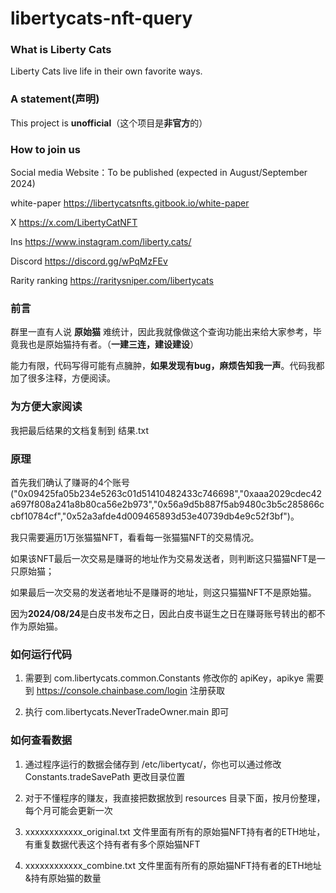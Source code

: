 # libertycats-nft-query
### What is Liberty Cats
Liberty Cats live life in their own favorite ways.

### A statement(声明)
This project is **unofficial**（这个项目是**非官方**的）

### How to join us
Social media
Website：To be published (expected in August/September 2024)

white-paper
https://libertycatsnfts.gitbook.io/white-paper

X
https://x.com/LibertyCatNFT

Ins
https://www.instagram.com/liberty.cats/

Discord
https://discord.gg/wPqMzFEv

Rarity ranking
https://raritysniper.com/libertycats

### 前言
群里一直有人说 **原始猫** 难统计，因此我就像做这个查询功能出来给大家参考，毕竟我也是原始猫持有者。（**一建三连，建设建设**）

能力有限，代码写得可能有点臃肿，**如果发现有bug，麻烦告知我一声**。代码我都加了很多注释，方便阅读。

### 为方便大家阅读
我把最后结果的文档复制到 结果.txt

### 原理
首先我们确认了赚哥的4个账号("0x09425fa05b234e5263c01d51410482433c746698","0xaaa2029cdec42a697f808a241a8b80ca56e2b973","0x56a9d5b887f5ab9480c3b5c285866ccbf10784cf","0x52a3afde4d009465893d53e40739db4e9c52f3bf")。

我只需要遍历1万张猫猫NFT，看看每一张猫猫NFT的交易情况。

如果该NFT最后一次交易是赚哥的地址作为交易发送者，则判断这只猫猫NFT是一只原始猫；

如果最后一次交易的发送者地址不是赚哥的地址，则这只猫猫NFT不是原始猫。

因为**2024/08/24**是白皮书发布之日，因此白皮书诞生之日在赚哥账号转出的都不作为原始猫。

### 如何运行代码
1. 需要到 com.libertycats.common.Constants 修改你的 apiKey，apikye 需要到 https://console.chainbase.com/login 注册获取

2. 执行 com.libertycats.NeverTradeOwner.main 即可

### 如何查看数据
1. 通过程序运行的数据会储存到 /etc/libertycat/，你也可以通过修改 Constants.tradeSavePath 更改目录位置

2. 对于不懂程序的赚友，我直接把数据放到 resources 目录下面，按月份整理，每个月可能会更新一次

3. xxxxxxxxxxxx_original.txt 文件里面有所有的原始猫NFT持有者的ETH地址，有重复数据代表这个持有者有多个原始猫NFT

4. xxxxxxxxxxxx_combine.txt 文件里面有所有的原始猫NFT持有者的ETH地址&持有原始猫的数量
